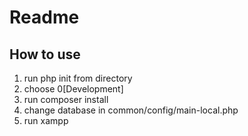 # Readme

## How to use
1. run php init from directory
2. choose 0[Development]
3. run composer install
4. change database in common/config/main-local.php
5. run xampp